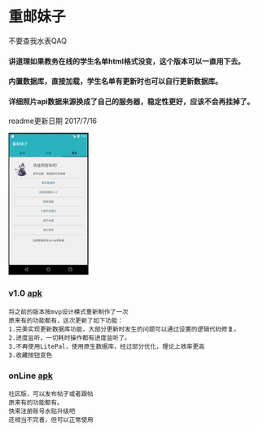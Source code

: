 # 重邮妹子
不要查我水表QAQ

#### 讲道理如果教务在线的学生名单html格式没变，这个版本可以一直用下去。


#### 内置数据库，直接加载，学生名单有更新时也可以自行更新数据库。


#### 详细照片api数据来源换成了自己的服务器，稳定性更好，应该不会再挂掉了。


readme更新日期 2017/7/16


<img src="https://github.com/Zzzia/Files/blob/master/gifs/cymz.gif"/>

### v1.0  [apk](https://github.com/Zzzia/Files/blob/master/apks/cymz.apk)

```
将之前的版本按mvp设计模式重新制作了一次
原来有的功能都有，这次更新了如下功能：
1.完美实现更新数据库功能，大部分更新时发生的问题可以通过设置的逻辑代码修复。
2.进度监听，一切耗时操作都有进度监听了。
3.不再使用LitePal，使用原生数据库，经过部分优化，理论上效率更高
3.收藏按钮变色
```

### onLine [apk](https://github.com/Zzzia/Files/blob/master/apks/cymz_online.apk)

```
社区版，可以发布帖子或者跟帖
原来有的功能都有。
快来注册账号水贴升级吧
还相当不完善，但可以正常使用
```
